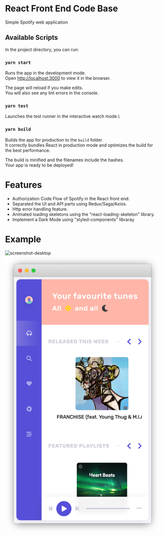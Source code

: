 # React Front End Code Base
Simple Spotify web application

## Available Scripts

In the project directory, you can run:

### `yarn start`

Runs the app in the development mode.\
Open [http://localhost:3000](http://localhost:3000) to view it in the browser.

The page will reload if you make edits.\
You will also see any lint errors in the console.

### `yarn test`

Launches the test runner in the interactive watch mode.\

### `yarn build`

Builds the app for production to the `build` folder.\
It correctly bundles React in production mode and optimizes the build for the best performance.

The build is minified and the filenames include the hashes.\
Your app is ready to be deployed!

# Features
- Authorization Code Flow of Spotify in the React front end. 
- Separated the UI and API parts using Redux/Saga/Axios.
- Http error handling feature.
- Animated loading skeletons using the "react-loading-skeleton" library.
- Implement a Dark Mode using "styled-components" libraray


# Example
![screenshot-desktop](screenshot-desktop.png)
![screenshot-mobile](screenshot-mobile.png)
